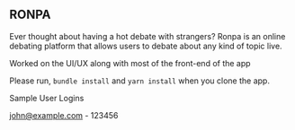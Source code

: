 ## RONPA

Ever thought about having a hot debate with strangers? Ronpa is an online debating platform that allows users to debate about any kind of topic live.

Worked on the UI/UX along with most of the front-end of the app

Please run, `` bundle install `` and `` yarn install `` when you clone the app.

Sample User Logins

john@example.com - 123456
